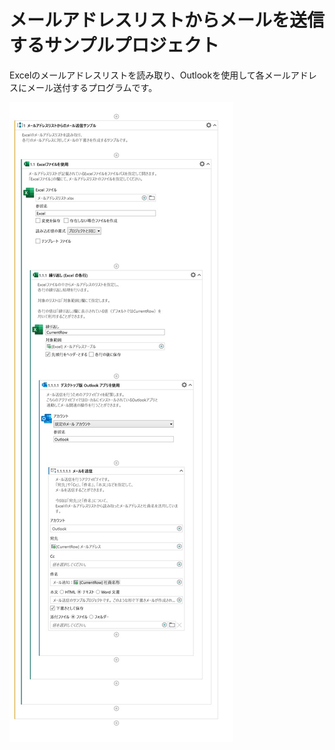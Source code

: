 # メールアドレスリストからメールを送信するサンプルプロジェクト

Excelのメールアドレスリストを読み取り、Outlookを使用して各メールアドレスにメール送付するプログラムです。

![ワークフロー図](workflow-image.jpg)